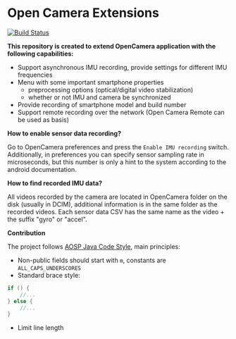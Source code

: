 # Open Camera Extensions
[![Build Status](https://travis-ci.org/azaat/opencamera-extensions.svg?branch=master)](https://travis-ci.org/azaat/opencamera-extensions)

**This repository is created to extend OpenCamera application with the following capabilities:**

- Support asynchronous IMU recording, provide settings for different IMU frequencies
- Menu with some important smartphone properties
  - preprocessing options (optical/digital video stabilization)
  - whether or not IMU and camera be synchronized
- Provide recording of smartphone model and build number
- Support remote recording over the network (Open Camera Remote can be used as basis)

**How to enable sensor data recording?**

Go to OpenCamera preferences and press the ```Enable IMU recording``` switch. Additionally, in preferences you can specify sensor sampling rate in microseconds, but this number is only a hint to the system according to the android documentation.

**How to find recorded IMU data?**

All videos recorded by the camera are located in OpenCamera folder on the disk (usually in DCIM), additional information is in the same folder as the recorded videos. Each sensor data CSV has the same name as the video + the suffix "gyro" or "accel".

**Contribution**

The project follows [AOSP Java Code Style](https://source.android.com/setup/contribute/code-style), main principles:

- Non-public fields should start with ```m```, constants are ```ALL_CAPS_UNDERSCORES``` 
- Standard brace style:
```java
if () {
    //...
} else {
    //...
}
```
- Limit line length
